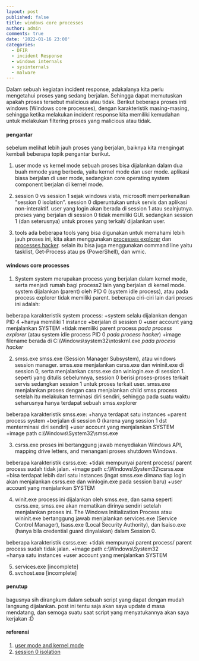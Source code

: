 ```yaml
---
layout: post
published: false
title: windows core processes
author: admin
comments: true
date: '2022-01-16 23:00'
categories:
  - DFIR
  - incident Response
  - windows internals
  - sysinternals
  - malware
---
```

Dalam sebuah kegiatan incident response, adakalanya kita perlu mengetahui proses yang sedang berjalan.
Sehingga dapat memutuskan apakah proses tersebut malicious atau tidak. Berikut beberapa proses inti windows (Windows core processes),
dengan karakteristik masing-masing, sehingga ketika melakukan incident response kita memiliki kemudahan untuk melakukan filtering proses yang malicious atau tidak.


<!--more-->
#### pengantar

sebelum melihat lebih jauh proses yang berjalan, baiknya kita mengingat kembali beberapa topik pengantar berikut.
1. user mode vs kernel mode
sebuah proses bisa dijalankan dalam dua buah mmode yang berbeda, yaitu kernel mode dan user mode. aplikasi biasa berjalan di user mode, sedangkan core operating system component berjalan di kernel mode.

2. session 0 vs session 1
sejak windows vista, microsoft memperkenalkan "session 0 isolation". session 0 diperuntukan untuk servis dan aplikasi non-interaktif. user yang login akan berada di session 1 atau sealnjutnya.
proses yang berjalan di session 0 tidak memiliki GUI. sedangkan session 1 (dan seterusnya) untuk proses yang terkait/ dijalankan user.

3. tools
ada beberapa tools yang bisa digunakan untuk memahami lebih jauh proses ini, kita akan menggunakan [processes explorer](https://docs.microsoft.com/en-us/sysinternals/downloads/process-explorer) dan [processes hacker](https://processhacker.sourceforge.io/).
selain itu bisa juga menggunakan command line yaitu tasklist, Get-Process atau ps (PowerShell), dan wmic.

#### windows core processes
1. System
system merupakan process yang berjalan dalam kernel mode, serta menjadi rumah bagi process2 lain yang berjalan di kernel mode.
system dijalankan (parent) oleh PID 0 (system idle process), atau pada process explorer tidak memiliki parent. beberapa ciri-ciri lain dari proses ini adalah:

beberapa karakteristik system process:
+system selalu dijalankan dengan PID 4
+hanya memiliki 1 instance
+berjalan di session 0
+user account yang menjalankan SYSTEM
+tidak memiliki parent process *pada process explorer* (atau system idle process PID 0 *pada process hacker*)
+image filename berada di C:\Windows\system32\ntoskrnl.exe *pada process hacker*

2. smss.exe
smss.exe (Session Manager Subsystem), atau windows session manager. smss.exe menjalankan csrss.exe dan wininit.exe di session 0, serta menjalankan csrss.exe dan winlogin.exe di session 1.
seperti yang ditulis sebelumnya, session 0 berisi proses-proses terkait servis sedangkan session 1 untuk proses terkait user.
smss.exe menjalankan proses dengan cara menjalankan child smss process setelah itu melakukan terminasi diri sendiri, sehingga pada suatu waktu seharusnya hanya terdapat sebuah smss.explorer

beberapa karakteristik smss.exe:
+hanya terdapat satu instances
+parent process system
+berjalan di session 0 (karena yang session 1 dst menterminasi diri sendiri)
+user account yang menjalankan SYSTEM
+image path c:\Windows\System32\smss.exe

3. csrss.exe
proses ini bertanggung jawab menyediakan Windows API, mapping drive letters, and menangani proses shutdown  Windows.

beberapa karakteristik csrss.exe:
+tidak mempunyai parent process/ parent process sudah tidak jalan.
+image path c:\Windows\System32\csrss.exe
+bisa terdapat lebih dari satu instances (ingat smss.exe dimana tiap login akan menjalankan csrss.exe dan winlogin.exe pada session baru)
+user account yang menjalankan SYSTEM

4. winit.exe
process ini dijalankan oleh smss.exe, dan sama seperti csrss.exe, smss.exe akan mematikan dirinya sendiri setelah menjalankan proses ini.
The Windows Initialization Process atau wininit.exe bertanggung jawab menjalankan services.exe (Service Control Manager), lsass.exe (Local Security Authority), dan lsaiso.exe (hanya bila credential guard dinyalakan) dalam Session 0.

beberapa karakteristik csrss.exe:
+tidak mempunyai parent process/ parent process sudah tidak jalan.
+image path c:\Windows\System32\
+hanya satu instances
+user account yang menjalankan SYSTEM

5. services.exe
[incomplete]
6. svchost.exe
[incomplete]
#### penutup
bagusnya sih dirangkum dalam sebuah script yang dapat dengan mudah langsung dijalankan.
post ini tentu saja akan saya update d masa mendatang, dan semoga suatu saat script yang menyatukannya akan saya kerjakan :D

#### referensi
1. [user mode and kernel mode](https://docs.microsoft.com/en-us/windows-hardware/drivers/gettingstarted/user-mode-and-kernel-mode)
2. [session 0 isolation](http://securityinternals.blogspot.com/2014/02/windows-session-0-isolation.html)
